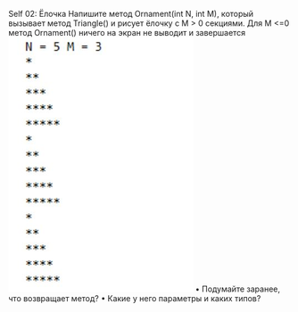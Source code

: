 Self 02: Ёлочка
Напишите метод Ornament(int N, int M), который
вызывает метод Triangle() и рисует ёлочку с M > 0
секциями. Для M <=0 метод Ornament() ничего на
экран не выводит и завершается
![Alt text](../images/Self02.jpg)
• Подумайте заранее, что
возвращает метод?
• Какие у него параметры и каких
типов?